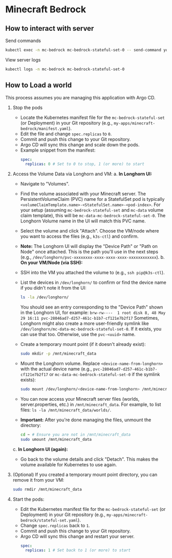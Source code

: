 # Minecraft Bedrock

## How to interact with server

Send commands

```sh
kubectl exec -n mc-bedrock mc-bedrock-stateful-set-0 -- send-command yourcommand
```

View server logs

```sh
kubectl logs -n mc-bedrock mc-bedrock-stateful-set-0
```

## How to Load a world

This process assumes you are managing this application with Argo CD.

1. Stop the pods
   - Locate the Kubernetes manifest file for the `mc-bedrock-stateful-set` (or Deployment) in your Git repository (e.g., `my-apps/minecraft-bedrock/manifest.yaml`).
   - Edit the file and change `spec.replicas` to `0`.
   - Commit and push this change to your Git repository.
   - Argo CD will sync this change and scale down the pods.
   - Example snippet from the manifest:
     ```yaml
     spec:
       replicas: 0 # Set to 0 to stop, 1 (or more) to start
     ```

2. Access the Volume Data via Longhorn and VM:
   a. **In Longhorn UI:**
      - Navigate to "Volumes".
      - Find the volume associated with your Minecraft server. The PersistentVolumeClaim (PVC) name for a StatefulSet pod is typically `<volumeClaimTemplate.name>-<StatefulSet.name>-<pod-index>`. For your setup (assuming `mc-bedrock-stateful-set` and `mc-data` volume claim template), this will be `mc-data-mc-bedrock-stateful-set-0`. The Longhorn Volume name in the UI will match this PVC name.
      - Select the volume and click "Attach". Choose the VM/node where you want to access the files (e.g., `k3s-ctl`) and confirm.
      - **Note:** The Longhorn UI will display the "Device Path" or "Path on Node" once attached. This is the path you'll use in the next steps (e.g., `/dev/longhorn/pvc-xxxxxxxx-xxxx-xxxx-xxxx-xxxxxxxxxxxx`).
   b. **On your VM/Node (via SSH):**
      - SSH into the VM you attached the volume to (e.g., `ssh pip@k3s-ctl`).
      - List the devices in `/dev/longhorn/` to confirm or find the device name if you didn't note it from the UI:

        ```bash
        ls -la /dev/longhorn/
        ```

        You should see an entry corresponding to the "Device Path" shown in the Longhorn UI, for example:
        `brw-rw----  1 root disk 8, 48 May 29 16:11 pvc-28046ad7-d257-461c-b1b7-cf121e7b2f17`
        Sometimes, Longhorn might also create a more user-friendly symlink like `/dev/longhorn/mc-data-mc-bedrock-stateful-set-0`. If it exists, you can use that too. Otherwise, use the `pvc-<uuid>` name.

      - Create a temporary mount point (if it doesn't already exist):

        ```bash
        sudo mkdir -p /mnt/minecraft_data
        ```

      - Mount the Longhorn volume. Replace `<device-name-from-longhorn>` with the actual device name (e.g., `pvc-28046ad7-d257-461c-b1b7-cf121e7b2f17` or `mc-data-mc-bedrock-stateful-set-0` if the symlink exists):

        ```bash
        sudo mount /dev/longhorn/<device-name-from-longhorn> /mnt/minecraft_data
        ```

      - You can now access your Minecraft server files (worlds, server.properties, etc.) in `/mnt/minecraft_data`. For example, to list files: `ls -la /mnt/minecraft_data/worlds/`.
      - **Important:** After you're done managing the files, unmount the directory:

        ```bash
        cd ~ # Ensure you are not in /mnt/minecraft_data
        sudo umount /mnt/minecraft_data
        ```

   c. **In Longhorn UI (again):**
      - Go back to the volume details and click "Detach". This makes the volume available for Kubernetes to use again.

3. (Optional) If you created a temporary mount point directory, you can remove it from your VM:
   ```bash
   sudo rmdir /mnt/minecraft_data
   ```

4. Start the pods:
   - Edit the Kubernetes manifest file for the `mc-bedrock-stateful-set` (or Deployment) in your Git repository (e.g., `my-apps/minecraft-bedrock/stateful-set.yaml`).
   - Change `spec.replicas` back to `1`.
   - Commit and push this change to your Git repository.
   - Argo CD will sync this change and restart your server.
     ```yaml
     spec:
       replicas: 1 # Set back to 1 (or more) to start
     ```